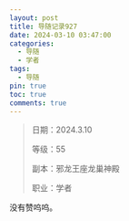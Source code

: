 ```yaml
---
layout: post
title: 导随记录927
date: 2024-03-10 03:47:00
categories:
  - 导随
  - 学者
tags:
  - 导随
pin: true
toc: true
comments: true
---
```

> 日期：2024.3.10
>
> 等级：55
>
> 副本：邪龙王座龙巢神殿
>
> 职业：学者

没有赞呜呜。